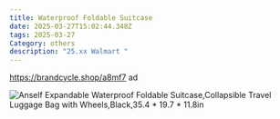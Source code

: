 ```yaml
---
title: Waterproof Foldable Suitcase
date: 2025-03-27T15:02:44.348Z
tags: 2025-03-27
Category: others
description: "25.xx Walmart "
---
```

<!--StartFragment-->

https://brandcycle.shop/a8mf7 ad

<!--EndFragment-->

![Anself Expandable Waterproof Foldable Suitcase,Collapsible Travel Luggage Bag with Wheels,Black,35.4 \* 19.7 \* 11.8in](https://i5.walmartimages.com/seo/Anself-Expandable-Waterproof-Foldable-Suitcase-Collapsible-Travel-Luggage-Bag-with-Wheels-Black-35-4-19-7-11-8in_6b3022da-fba5-4ed7-a045-297e5b52175d.9790ac90e5ce8c0b9a5c3e9b5b81db1b.jpeg?odnHeight=640&odnWidth=640&odnBg=FFFFFF)

<!--EndFragment-->